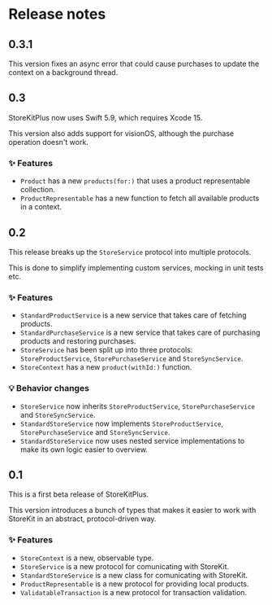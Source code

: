 # Release notes


## 0.3.1

This version fixes an async error that could cause purchases to update the context on a background thread. 



## 0.3

StoreKitPlus now uses Swift 5.9, which requires Xcode 15.

This version also adds support for visionOS, although the purchase operation doesn't work.

### ✨ Features

* `Product` has a new `products(for:)` that uses a product representable collection.
* `ProductRepresentable` has a new function to fetch all available products in a context.



## 0.2

This release breaks up the `StoreService` protocol into multiple protocols.

This is done to simplify implementing custom services, mocking in unit tests etc.

### ✨ Features

* `StandardProductService` is a new service that takes care of fetching products.
* `StandardPurchaseService` is a new service that takes care of purchasing products and restoring purchases.
* `StoreService` has been split up into three protocols: `StoreProductService`, `StorePurchaseService` and `StoreSyncService`.
* `StoreContext` has a new `product(withId:)` function.

### 💡 Behavior changes

* `StoreService` now inherits `StoreProductService`, `StorePurchaseService` and `StoreSyncService`.
* `StandardStoreService` now implements `StoreProductService`, `StorePurchaseService` and `StoreSyncService`.
* `StandardStoreService` now uses nested service implementations to make its own logic easier to overview.



## 0.1

This is a first beta release of StoreKitPlus.

This version introduces a bunch of types that makes it easier to work with StoreKit in an abstract, protocol-driven way.

### ✨ Features

* `StoreContext` is a new, observable type.
* `StoreService` is a new protocol for comunicating with StoreKit.
* `StandardStoreService` is a new class for comunicating with StoreKit.
* `ProductRepresentable` is a new protocol for providing local products.
* `ValidatableTransaction` is a new protocol for transaction validation.
